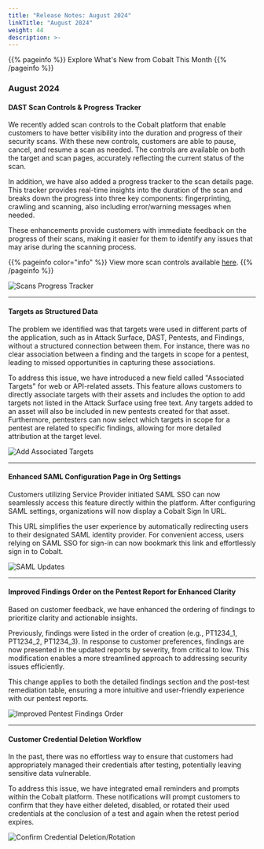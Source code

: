 ```yaml
---
title: "Release Notes: August 2024"
linkTitle: "August 2024"
weight: 44
description: >-
---
```


{{% pageinfo %}} 
Explore What's New from Cobalt This Month
{{% /pageinfo %}}

### August 2024


#### DAST Scan Controls & Progress Tracker

We recently added scan controls to the Cobalt platform that enable customers to have better visibility into the duration and progress of their security scans. With these new controls, customers are able to pause, cancel, and resume a scan as needed. The controls are available on both the target and scan pages, accurately reflecting the current status of the scan.

In addition, we have also added a progress tracker to the scan details page. This tracker provides real-time insights into the duration of the scan and breaks down the progress into three key components: fingerprinting, crawling and scanning, also including error/warning messages when needed.

These enhancements provide customers with immediate feedback on the progress of their scans, making it easier for them to identify any issues that may arise during the scanning process. 

{{% pageinfo color="info" %}}
View more scan controls available [here](https://docs.cobalt.io/platform-deep-dive/scans/scans/).
{{% /pageinfo %}}

![Scans Progress Tracker](/release-notes/Scan-Progress.png "Scans Progress Tracker")


---

#### Targets as Structured Data

The problem we identified was that targets were used in different parts of the application, such as in Attack Surface, DAST, Pentests, and Findings, without a structured connection between them. For instance, there was no clear association between a finding and the targets in scope for a pentest, leading to missed opportunities in capturing these associations.

To address this issue, we have introduced a new field called "Associated Targets" for web or API-related assets. This feature allows customers to directly associate targets with their assets and includes the option to add targets not listed in the Attack Surface using free text. Any targets added to an asset will also be included in new pentests created for that asset. Furthermore, pentesters can now select which targets in scope for a pentest are related to specific findings, allowing for more detailed attribution at the target level.

![Add Associated Targets](/release-notes/associated-targets.png "Add Associated Targets")

---

#### Enhanced SAML Configuration Page in Org Settings

Customers utilizing Service Provider initiated SAML SSO can now seamlessly access this feature directly within the platform. After configuring SAML settings, organizations will now display a Cobalt Sign In URL. 

This URL simplifies the user experience by automatically redirecting users to their designated SAML identity provider. For convenient access, users relying on SAML SSO for sign-in can now bookmark this link and effortlessly sign in to Cobalt. 

![SAML Updates](/release-notes/saml-updates.png "SAML Updates")

---

#### Improved Findings Order on the Pentest Report for Enhanced Clarity

Based on customer feedback, we have enhanced the ordering of findings to prioritize clarity and actionable insights.

Previously, findings were listed in the order of creation (e.g., PT1234_1, PT1234_2, PT1234_3). In response to customer preferences, findings are now presented in the updated reports by severity, from critical to low. This modification enables a more streamlined approach to addressing security issues efficiently.

This change applies to both the detailed findings section and the post-test remediation table, ensuring a more intuitive and user-friendly experience with our pentest reports.

![Improved Pentest Findings Order](/release-notes/pentest-report-order.png "Improved Pentest Findings Order")

---

#### Customer Credential Deletion Workflow

In the past, there was no effortless way to ensure that customers had appropriately managed their credentials after testing, potentially leaving sensitive data vulnerable. 

To address this issue, we have integrated email reminders and prompts within the Cobalt platform. These notifications will prompt customers to confirm that they have either deleted, disabled, or rotated their used credentials at the conclusion of a test and again when the retest period expires.

![Confirm Credential Deletion/Rotation](/release-notes/confirm-credential-deletion.png "Confirm Credential Deletion/Rotation")
